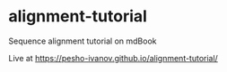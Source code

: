 # alignment-tutorial
Sequence alignment tutorial on mdBook

Live at
https://pesho-ivanov.github.io/alignment-tutorial/
